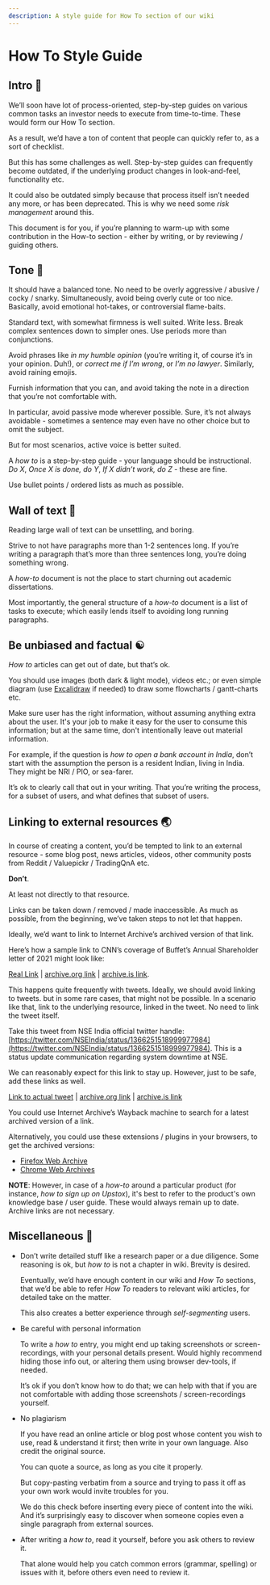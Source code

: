 ```yaml
---
description: A style guide for How To section of our wiki
---
```


# How To Style Guide

## Intro 👋

We’ll soon have lot of process-oriented, step-by-step guides on various common tasks an investor needs to execute from time-to-time. These would form our How To section.

As a result, we’d have a ton of content that people can quickly refer to, as a sort of checklist.

But this has some challenges as well. Step-by-step guides can frequently become outdated, if the underlying product changes in look-and-feel, functionality etc.

It could also be outdated simply because that process itself isn’t needed any more, or has been deprecated. This is why we need some _risk management_ around this.

This document is for you, if you’re planning to warm-up with some contribution in the How-to section - either by writing, or by reviewing / guiding others.

## Tone 🎵

It should have a balanced tone. No need to be overly aggressive / abusive / cocky / snarky. Simultaneously, avoid being overly cute or too nice. Basically, avoid emotional hot-takes, or controversial flame-baits.

Standard text, with somewhat firmness is well suited. Write less. Break complex sentences down to simpler ones. Use periods more than conjunctions.

Avoid phrases like _in my humble opinion_ \(you’re writing it, of course it’s in your opinion. Duh!\), or _correct me if I’m wrong_, or _I’m no lawyer_. Similarly, avoid raining emojis.

Furnish information that you can, and avoid taking the note in a direction that you’re not comfortable with.

In particular, avoid passive mode wherever possible. Sure, it’s not always avoidable - sometimes a sentence may even have no other choice but to omit the subject.

But for most scenarios, active voice is better suited.

A _how to_ is a step-by-step guide - your language should be instructional. _Do X_, _Once X is done, do Y_, _If X didn’t work, do Z_ - these are fine.

Use bullet points / ordered lists as much as possible.

## Wall of text 🧱

Reading large wall of text can be unsettling, and boring.

Strive to not have paragraphs more than 1-2 sentences long. If you’re writing a paragraph that’s more than three sentences long, you’re doing something wrong.

A _how-to_ document is not the place to start churning out academic dissertations.

Most importantly, the general structure of a _how-to_ document is a list of tasks to execute; which easily lends itself to avoiding long running paragraphs.

## Be unbiased and factual ☯️

_How to_ articles can get out of date, but that’s ok.

You should use images \(both dark & light mode\), videos etc.; or even simple diagram \(use [Excalidraw](https://excalidraw.com/) if needed\) to draw some flowcharts / gantt-charts etc.

Make sure user has the right information, without assuming anything extra about the user. It's your job to make it easy for the user to consume this information; but at the same time, don't intentionally leave out material information.

For example, if the question is _how to open a bank account in India_, don’t start with the assumption the person is a resident Indian, living in India. They might be NRI / PIO, or sea-farer.

It’s ok to clearly call that out in your writing. That you’re writing the process, for a subset of users, and what defines that subset of users.

## Linking to external resources 🌏

In course of creating a content, you’d be tempted to link to an external resource - some blog post, news articles, videos, other community posts from Reddit / Valuepickr / TradingQnA etc.

**Don’t**.

At least not directly to that resource.

Links can be taken down / removed / made inaccessible. As much as possible, from the beginning, we’ve taken steps to not let that happen.

Ideally, we’d want to link to Internet Archive’s archived version of that link.

Here’s how a sample link to CNN’s coverage of Buffet’s Annual Shareholder letter of 2021 might look like:

[Real Link](https://edition.cnn.com/2021/02/27/investing/warren-buffett-annual-letter/index.html) \| [archive.org link](https://web.archive.org/web/20210301184753/https://edition.cnn.com/2021/02/27/investing/warren-buffett-annual-letter/index.html) \| [archive.is link](https://archive.is/nnPAV).

This happens quite frequently with tweets. Ideally, we should avoid linking to tweets. but in some rare cases, that might not be possible. In a scenario like that, link to the underlying resource, linked in the tweet. No need to link the tweet itself.  
  
Take this tweet from NSE India official twitter handle: [https://twitter.com/NSEIndia/status/1366251518999977984](https://twitter.com/NSEIndia/status/1366251518999977984). This is a status update communication regarding system downtime at NSE.  
  
We can reasonably expect for this link to stay up. However, just to be safe, add these links as well.  
  
[Link to actual tweet](https://twitter.com/NSEIndia/status/1366251518999977984) \| [archive.org link](https://web.archive.org/web/20210301045907/https://twitter.com/NSEIndia/status/1366251518999977984) \| [archive.is link](https://archive.is/9ceKG)  
  
You could use Internet Archive’s Wayback machine to search for a latest archived version of a link.

Alternatively, you could use these extensions / plugins in your browsers, to get the archived versions:

* [Firefox Web Archive](https://addons.mozilla.org/en-US/firefox/addon/view-page-archive/)
* [Chrome Web Archives](https://chrome.google.com/webstore/detail/web-archives/hkligngkgcpcolhcnkgccglchdafcnao)

**NOTE**: However, in case of a _how-to_ around a particular product \(for instance, _how to sign up on Upstox_\), it's best to refer to the product's own knowledge base / user guide. These would always remain up to date. Archive links are not necessary.

## Miscellaneous 🦋

* Don’t write detailed stuff like a research paper or a due diligence. Some reasoning is ok, but _how to_ is not a chapter in wiki. Brevity is desired.  


  Eventually, we’d have enough content in our wiki and _How To_ sections, that we’d be able to refer _How To_ readers to relevant wiki articles, for detailed take on the matter.  


  This also creates a better experience through _self-segmenting_ users.  

* Be careful with personal information  


  To write a _how to_ entry, you might end up taking screenshots or screen-recordings, with your personal details present. Would highly recommend hiding those info out, or altering them using browser dev-tools, if needed.  


  It’s ok if you don’t know how to do that; we can help with that if you are not comfortable with adding those screenshots / screen-recordings yourself.  

* No plagiarism  


  If you have read an online article or blog post whose content you wish to use, read & understand it first; then write in your own language. Also credit the original source.

  You can quote a source, as long as you cite it properly.  


  But copy-pasting verbatim from a source and trying to pass it off as your own work would invite troubles for you.  


  We do this check before inserting every piece of content into the wiki. And it’s surprisingly easy to discover when someone copies even a single paragraph from external sources.  

* After writing a _how to_, read it yourself, before you ask others to review it.  


  That alone would help you catch common errors \(grammar, spelling\) or issues with it, before others even need to review it.

